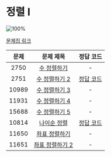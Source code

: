 # 정렬 I

![100%](https://progress-bar.dev/2/?scale=8&title=progress&width=500&color=babaca&suffix=/8)

[문제집 링크](https://www.acmicpc.net/workbook/view/7317)

| 문제 | 문제 제목 | 정답 코드 |
| :--: | :--: | :--: |
| 2750 | [수 정렬하기](https://www.acmicpc.net/problem/2750) | - |
| 2751 | [수 정렬하기 2](https://www.acmicpc.net/problem/2751) | [정답 코드](../0x0E/solutions/2751.cpp) |
| 10989 | [수 정렬하기 3](https://www.acmicpc.net/problem/10989) | - |
| 11931 | [수 정렬하기 4](https://www.acmicpc.net/problem/11931) | - |
| 15688 | [수 정렬하기 5](https://www.acmicpc.net/problem/15688) | - |
| 10814 | [나이순 정렬](https://www.acmicpc.net/problem/10814) | [정답 코드](../0x0E/solutions/10814.cpp) |
| 11650 | [좌표 정렬하기](https://www.acmicpc.net/problem/11650) | - |
| 11651 | [좌표 정렬하기 2](https://www.acmicpc.net/problem/11651) | - |
